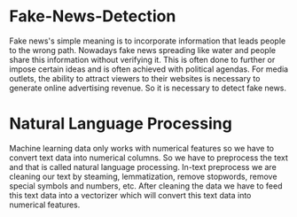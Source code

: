 # Fake-News-Detection
Fake news's simple meaning is to incorporate information that leads people to the wrong path. Nowadays fake news spreading like water and people share this information without verifying it. This is often done to further or impose certain ideas and is often achieved with political agendas.  For media outlets, the ability to attract viewers to their websites is necessary to generate online advertising revenue. So it is necessary to detect fake news.

# Natural Language Processing

Machine learning data only works with numerical features so we have to convert text data into numerical columns. So we have to preprocess the text and that is called natural language processing.
In-text preprocess we are cleaning our text by steaming, lemmatization, remove stopwords, remove special symbols and numbers, etc. After cleaning the data we have to feed this text data into a vectorizer which will convert this text data into numerical features.
